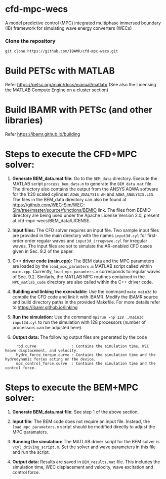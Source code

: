 # cfd-mpc-wecs
A model predictive control (MPC) integrated multiphase immersed boundary (IB) framework for simulating wave energy converters (WECs) 

### Clone the repository

```
git clone https://github.com/IBAMR/cfd-mpc-wecs.git
```

# Build PETSc with MATLAB
Refer https://petsc.org/main/docs/manual/matlab/ (See also the Licensing the MATLAB Compute Engine on a cluster section)

# Build IBAMR with PETSc (and other libraries)
Refer https://ibamr.github.io/building


# Steps to execute the CFD+MPC solver:

1) **Generate BEM_data.mat file:** Go to the `BEM_data` directory. Execute the MATLAB script `process_bem_data.m` to generate the `BEM_data.mat` file. The directory also contains the output from the ANSYS AQWA software for the 1:20 scaled cylinder: `AQWA_ANALYSIS.AH` and `AQWA_ANALYSIS.LIS`. The files in the BEM_data directory can also be found at https://github.com/WEC-Sim/WEC-Sim/tree/master/source/functions/BEMIO link. The files from BEMIO directory are being used under the Apache License Version 2.0, present at cfd-mpc-wecs/BEM_data/LICENSE.

2) **Input files:** The CFD solver requires an input file. Two sample input files are provided in the main directory with the names `input3d.cyl` for first-order order regular waves and `input3d_irregwave.cyl` for irregular waves. The input files are set to simulate the AR-enabled CFD cases given in Sec. 9.2 of the paper.

3) **C++ driver code (main.cpp):** The BEM data and the MPC parameters are loaded by the `load_mpc_paramters.m` MATLAB script called within `main.cpp`. Currently, `load_mpc_paramters.m` corresponds to regular waves of Sec. 9.2. Similarly, the MATLAB MPC routines contained in the `MPC_matlab_code` directory are also called within the C++ driver code.   

3) **Building and linking the executable:** Use the command `make main3d` to compile the CFD code and link it with IBAMR. Modify the IBAMR source and build directory paths in the provided Makefile. For more details refer to https://ibamr.github.io/linking

4) **Run the simulation:** Use the command `mpirun -np 128 ./main3d input3d.cyl` to run the simulation with 128 processors (number of processors can be adjusted here). 

5) **Output data:** The following output files are generated by the code 

```
     rbd.curve                : Contains the simulation time, WEC heave displacement, and velocity.
     hydro_force_torque.curve : Contains the simulation time and the hydrodynamic forces acting on the device.
     mpc_control_force.curve  : Contains the simulation time and the control force.
```


# Steps to execute the BEM+MPC solver:

1) **Generate BEM_data.mat file:** See step 1 of the above section. 

2) **Input file:** The BEM code does not require an input file. Instead, the `load_mpc_parameters.m` script should be modified directly to adjust the MPC paramaters.

3) **Running the simulation:** The MATLAB driver script for the BEM solver is `vcyl_driving_script.m`. Set the solver and wave parameters in this file and run the script.

4) **Output data:** Results are saved in `BEM_results.mat` file. This includes the simulation time, WEC displacement and velocity, wave excitation and control force.
